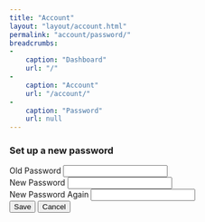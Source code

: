 ```yaml
---
title: "Account"
layout: "layout/account.html"
permalink: "account/password/"
breadcrumbs:
-
    caption: "Dashboard"
    url: "/"
-
    caption: "Account"
    url: "/account/"
-
    caption: "Password"
    url: null
---
```


<h3>Set up a new password</h3>
<div class="form-group-stack form-group-stack--bordered form-group-container">
  <div class="form-group--row">
    <label class="form-label" for="your-old-password">Old Password</label>
    <input class="form-control" id="your-old-password" name="your-old-password" type="password" />
  </div>
  <div class="form-group--row">
    <label class="form-label" for="your-new-password">New Password</label>
    <input class="form-control" id="your-new-password" name="your-new-password" type="password" />
  </div>
  <div class="form-group--row">
    <label class="form-label" for="your-new-again-password">New Password Again</label>
    <input class="form-control" id="your-new-again-password" name="your-new-again-password" type="password" />
  </div>
</div>
<div class="app-actions">
  <button class="btn btn--primary">Save</button>
  <button class="btn btn--light">Cancel</button>
</div>
